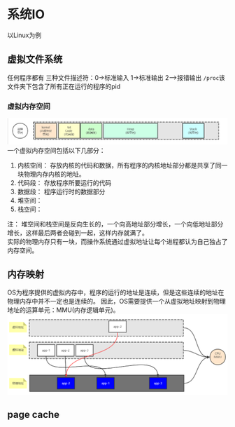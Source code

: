 # 系统IO
以Linux为例
## 虚拟文件系统 
任何程序都有 三种文件描述符：0->标准输入 1->标准输出 2—>报错输出
`/proc`该文件夹下包含了所有正在运行的程序的pid

### 虚拟内存空间
![内存空间](../../img/IO-内存空间.PNG)
一个虚拟内存空间包括以下几部分：
 1. 内核空间： 存放内核的代码和数据，所有程序的内核地址部分都是共享了同一块物理内存内核的地址。
 2. 代码段： 存放程序所要运行的代码
 3. 数据段： 程序运行时的数据部分
 4. 堆空间： 
 5. 栈空间：  

注： 堆空间和栈空间是反向生长的，一个向高地址部分增长，一个向低地址部分增长，这样最后两者会碰到一起，这样内存就满了。  
实际的物理内存只有一块，而操作系统通过虚拟地址让每个进程都认为自己独占了内存空间。

## 内存映射
OS为程序提供的虚拟内存中，程序的运行的地址是连续，但是这些连续的地址在物理内存中并不一定也是连续的。
因此，OS需要提供一个从虚拟地址映射到物理地址的运算单元：MMU(内存逻辑单元)。
![内存映射](../../img/IO-内存映射.PNG)  

## page cache

